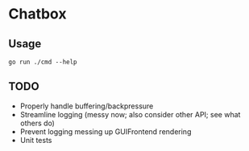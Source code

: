 # Chatbox

## Usage

`go run ./cmd --help`

## TODO

- Properly handle buffering/backpressure
- Streamline logging (messy now; also consider other API; see what others do)
- Prevent logging messing up GUIFrontend rendering
- Unit tests
